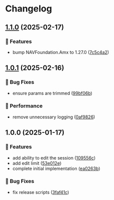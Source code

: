 # Changelog

## [1.1.0](https://github.com/Norgate-AV/NAVDatabase.Amx.SessionManager/compare/v1.0.1...v1.1.0) (2025-02-17)

### 🌟 Features

- bump NAVFoundation.Amx to 1.27.0 ([7c5c4a2](https://github.com/Norgate-AV/NAVDatabase.Amx.SessionManager/commit/7c5c4a2e273d2ee82fdadf739963ca613dac66d4))

## [1.0.1](https://github.com/Norgate-AV/NAVDatabase.Amx.SessionManager/compare/v1.0.0...v1.0.1) (2025-02-16)

### 🐛 Bug Fixes

- ensure params are trimmed ([99bf06b](https://github.com/Norgate-AV/NAVDatabase.Amx.SessionManager/commit/99bf06b542ef6cc6f11f9b090e2c7a36c19f7755))

### 🚀 Performance

- remove unnecessary logging ([0af9826](https://github.com/Norgate-AV/NAVDatabase.Amx.SessionManager/commit/0af9826560d2d358e648c4dda322f2430865af2f))

## 1.0.0 (2025-01-17)

### 🌟 Features

- add ability to edit the session ([109556c](https://github.com/Norgate-AV/NAVDatabase.Amx.SessionManager/commit/109556c8a45073fd934f236c5d82664101696a41))
- add edit limit ([53e012e](https://github.com/Norgate-AV/NAVDatabase.Amx.SessionManager/commit/53e012e4ad6c466fe69798d669ef669df0414b43))
- complete initial implementation ([ea0263b](https://github.com/Norgate-AV/NAVDatabase.Amx.SessionManager/commit/ea0263bc26d516983e11a3b61dd9331d5f311af0))

### 🐛 Bug Fixes

- fix release scripts ([3faf41c](https://github.com/Norgate-AV/NAVDatabase.Amx.SessionManager/commit/3faf41c923884b0699c018b283e9c51caeff92ac))
